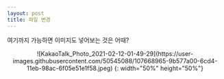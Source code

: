 ```yaml
---
layout: post
title: 파일 변경
---
```

여기까지 가능하면 이미지도 넣어보는 것은 어때?
<center> ![KakaoTalk_Photo_2021-02-12-01-49-29](https://user-images.githubusercontent.com/50545088/107668965-9b577a00-6cd4-11eb-98ac-6f05e51e1f58.jpeg) {: width="50%" height="50%"} </center>
